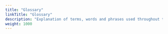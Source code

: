 ```yaml
---
title: "Glossary"
linkTitle: "Glossary"
description: "Explanation of terms, words and phrases used throughout the {{% ctx %}} documentation."
weight: 1000
---
```

